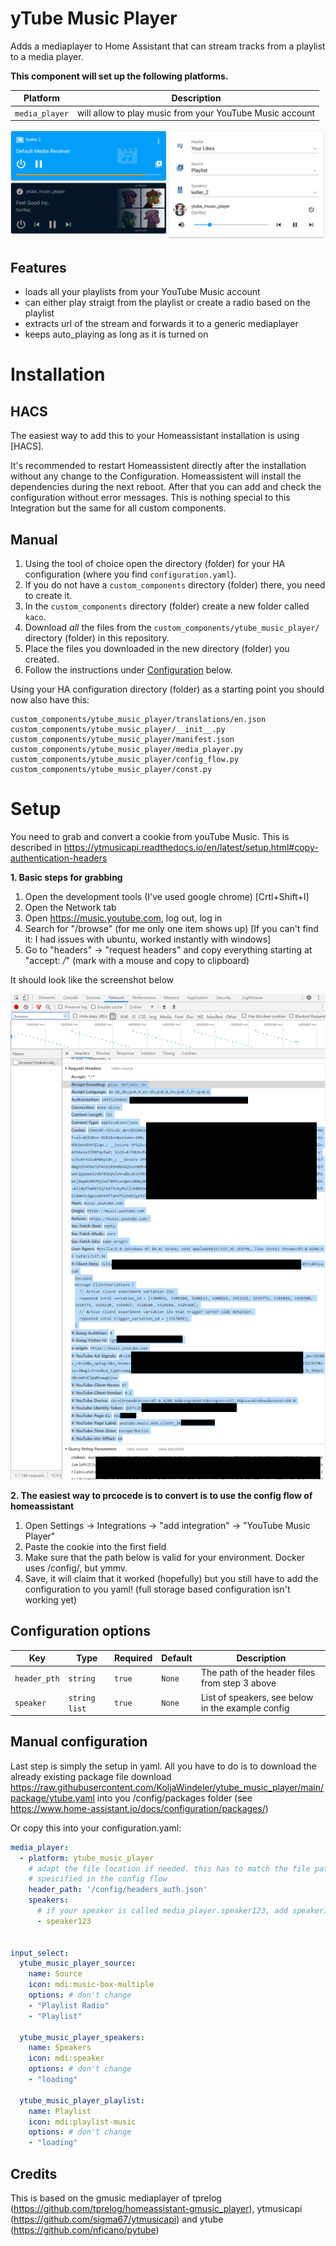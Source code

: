 # yTube Music Player

Adds a mediaplayer to Home Assistant that can stream tracks from a playlist to a media player.

**This component will set up the following platforms.**

Platform | Description
-- | --
`media_player` | will allow to play music from your YouTube Music account

![Example](screenshot.png)


## Features
- loads all your playlists from your YouTube Music account
- can either play straigt from the playlist or create a radio based on the playlist
- extracts url of the stream and forwards it to a generic mediaplayer
- keeps auto_playing as long as it is turned on

# Installation

## HACS

The easiest way to add this to your Homeassistant installation is using [HACS]. 

It's recommended to restart Homeassistent directly after the installation without any change to the Configuration. 
Homeassistent will install the dependencies during the next reboot. After that you can add and check the configuration without error messages. 
This is nothing special to this Integration but the same for all custom components.


## Manual

1. Using the tool of choice open the directory (folder) for your HA configuration (where you find `configuration.yaml`).
2. If you do not have a `custom_components` directory (folder) there, you need to create it.
3. In the `custom_components` directory (folder) create a new folder called `kaco`.
4. Download _all_ the files from the `custom_components/ytube_music_player/` directory (folder) in this repository.
5. Place the files you downloaded in the new directory (folder) you created.
6. Follow the instructions under [Configuration](#Configuration) below.

Using your HA configuration directory (folder) as a starting point you should now also have this:

```text
custom_components/ytube_music_player/translations/en.json
custom_components/ytube_music_player/__init__.py
custom_components/ytube_music_player/manifest.json
custom_components/ytube_music_player/media_player.py
custom_components/ytube_music_player/config_flow.py
custom_components/ytube_music_player/const.py

```

# Setup

You need to grab and convert a cookie from youTube Music. This is described in https://ytmusicapi.readthedocs.io/en/latest/setup.html#copy-authentication-headers

**1. Basic steps for grabbing**
1. Open the development tools (I've used google chrome) [Crtl+Shift+I]
2. Open the Network tab
3. Open https://music.youtube.com, log out, log in
4. Search for "/browse" (for me only one item shows up) [If you can't find it: I had issues with ubuntu, worked instantly with windows]
5. Go to "headers" -> "request headers" and copy everything starting at "accept: */*" (mark with a mouse and copy to clipboard)

It should look like the screenshot below

![Cookie](cookie.png)

**2. The easiest way to prcocede is to convert is to use the config flow of homeassistant**
1. Open Settings -> Integrations -> "add integration" -> "YouTube Music Player"
2. Paste the cookie into the first field
3. Make sure that the path below is valid for your environment. Docker uses /config/, but ymmv.
4. Save, it will claim that it worked (hopefully) but you still have to add the configuration to you yaml! 
(full storage based configuration isn't working yet)


## Configuration options

Key | Type | Required | Default | Description
-- | -- | -- | -- | --
`header_pth` | `string` | `true` | `None` | The path of the header files from step 3 above
`speaker` | `string list` | `true` | `None` | List of speakers, see below in the example config

## Manual configuration 

Last step is simply the setup in yaml. 
All you have to do is to download the already existing package file download 
https://raw.githubusercontent.com/KoljaWindeler/ytube_music_player/main/package/ytube.yaml
into you /config/packages folder (see https://www.home-assistant.io/docs/configuration/packages/)

Or copy this into your configuration.yaml:
```yaml
media_player:
  - platform: ytube_music_player
    # adapt the file location if needed. this has to match the file path that was
    # speicified in the config flow
    header_path: '/config/headers_auth.json'
    speakers:
      # if your speaker is called media_player.speaker123, add speaker123 here
      - speaker123


input_select:
  ytube_music_player_source:
    name: Source
    icon: mdi:music-box-multiple
    options: # don't change
    - "Playlist Radio"
    - "Playlist"

  ytube_music_player_speakers:
    name: Speakers
    icon: mdi:speaker
    options: # don't change
    - "loading"

  ytube_music_player_playlist:
    name: Playlist
    icon: mdi:playlist-music
    options: # don't change
    - "loading"
```
## Credits
This is based on the gmusic mediaplayer of tprelog (https://github.com/tprelog/homeassistant-gmusic_player), ytmusicapi (https://github.com/sigma67/ytmusicapi) and ytube (https://github.com/nficano/pytube)
